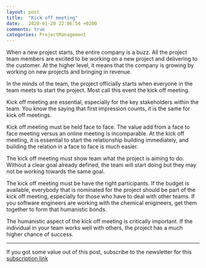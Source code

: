 ```yaml
---
layout: post
title:  "Kick off meeting"
date:   2020-01-20 22:06:54 +0200
comments: true
categories: ProjectManagement 
---
```


When a new project starts, the entire company is a buzz. All the project team members are excited to be working on a new project and delivering to the customer. At the higher level, it means that the company is growing by working on new projects and bringing in revenue.

In the minds of the team, the project officially starts when everyone in the team meets to start the project. Most call this event the kick off meeting.

Kick off meeting are essential, especially for the key stakeholders within the team. You know the saying that first impression counts, it is the same for kick off meetings.

Kick off meeting must be held face to face. The value add from a face to face meeting versus an online meeting is incomparable. At the kick off meeting, it is essential to start the relationship building immediately, and building the relation in a face to face is much easier.

The kick off meeting must show team what the project is aiming to do. Without a clear goal already defined, the team will start doing but they may not be working towards the same goal.

The kick off meeting must be have the right participants. If the budget is available, everybody that is nominated for the project should be part of the kick off meeting, especially for those who have to deal with other teams. If you software engineers are working with the chemical enigineers, get them together to form that humanistic bonds.

The humanistic aspect of the kick off meeting is critically important. If the individual in your team works well with others, the project has a much higher chance of success.

---

If you got some value out of this post, subscribe to the newsletter for this [subscription link](https://mailchi.mp/8e0622427dd5/prjmgrwkly)
